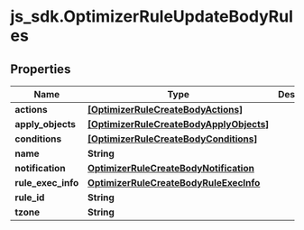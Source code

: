 # js_sdk.OptimizerRuleUpdateBodyRules

## Properties
Name | Type | Description | Notes
------------ | ------------- | ------------- | -------------
**actions** | [**[OptimizerRuleCreateBodyActions]**](OptimizerRuleCreateBodyActions.md) |  | [required] 
**apply_objects** | [**[OptimizerRuleCreateBodyApplyObjects]**](OptimizerRuleCreateBodyApplyObjects.md) |  | [required] 
**conditions** | [**[OptimizerRuleCreateBodyConditions]**](OptimizerRuleCreateBodyConditions.md) |  | [required] 
**name** | **String** |  | [required] 
**notification** | [**OptimizerRuleCreateBodyNotification**](OptimizerRuleCreateBodyNotification.md) |  | [required] 
**rule_exec_info** | [**OptimizerRuleCreateBodyRuleExecInfo**](OptimizerRuleCreateBodyRuleExecInfo.md) |  | [required] 
**rule_id** | **String** |  | [required] 
**tzone** | **String** |  | [optional] 
